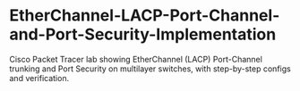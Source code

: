 # EtherChannel-LACP-Port-Channel-and-Port-Security-Implementation
Cisco Packet Tracer lab showing EtherChannel (LACP) Port-Channel trunking and Port Security on multilayer switches, with step-by-step configs and verification.
